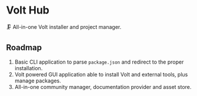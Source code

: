 # Volt Hub
🗜 All-in-one Volt installer and project manager.

## Roadmap
1. Basic CLI application to parse `package.json` and redirect to the proper installation.
2. Volt powered GUI application able to install Volt and external tools, plus manage packages.
3. All-in-one community manager, documentation provider and asset store.
